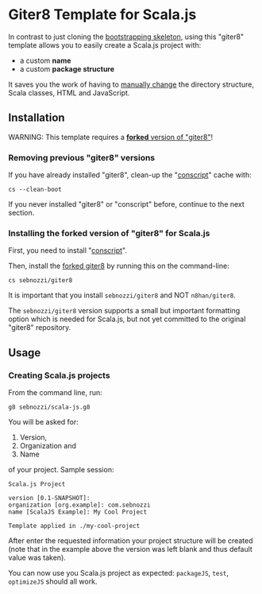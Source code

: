 # Giter8 Template for Scala.js

In contrast to just cloning the [bootstrapping skeleton](https://github.com/sjrd/scala-js-example-app), using this "giter8" template allows you to easily create a Scala.js project with:

* a custom **name**
* a custom **package structure**

It saves you the work of having to [manually change](http://www.sebnozzi.com/142/scala-js-custom-names/) the directory structure, Scala classes, HTML and JavaScript.

## Installation

WARNING: This template requires a [**forked** version of "giter8"](https://github.com/sebnozzi/giter8)!

### Removing previous "giter8" versions

If you have already installed "giter8", clean-up the "[conscript](https://github.com/n8han/conscript)" cache with:

```
cs --clean-boot
```

If you never installed "giter8" or "conscript" before, continue to the next section.

### Installing the **forked** version of "giter8" for Scala.js

First, you need to install "[conscript](https://github.com/n8han/conscript)".

Then, install the [forked giter8](https://github.com/sebnozzi/giter8) by running this on the command-line:

```
cs sebnozzi/giter8
```

It is important that you install `sebnozzi/giter8` and NOT `n8han/giter8`.

The `sebnozzi/giter8` version supports a small but important formatting option which is needed for Scala.js, but not yet committed to the original "giter8" repository.

## Usage

### Creating Scala.js projects

From the command line, run:

```
g8 sebnozzi/scala-js.g8
```

You will be asked for:

1. Version,
1. Organization and
1. Name

of your project. Sample session:

```
Scala.js Project 

version [0.1-SNAPSHOT]:
organization [org.example]: com.sebnozzi
name [ScalaJS Example]: My Cool Project

Template applied in ./my-cool-project
```

After enter the requested information your project structure will be created (note that in the example above the version was left blank and thus default value was taken).

You can now use you Scala.js project as expected: `packageJS`, `test`, `optimizeJS` should all work.